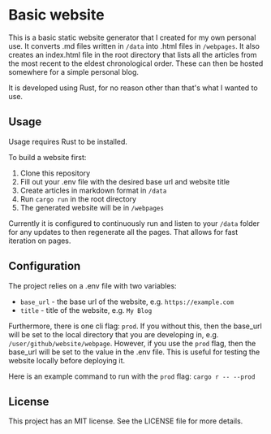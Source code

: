 # Basic website
This is a basic static website generator that I created for my own personal use. It converts .md files written in `/data` into .html files in `/webpages`. It also creates an index.html file in the root directory that lists all the articles from the most recent to the eldest chronological order. These can then be hosted somewhere for a simple personal blog.

It is developed using Rust, for no reason other than that's what I wanted to use.

## Usage
Usage requires Rust to be installed.

To build a website first:
1. Clone this repository
2. Fill out your .env file with the desired base url and website title
3. Create articles in markdown format in `/data`
4. Run `cargo run` in the root directory
5. The generated website will be in `/webpages`

Currently it is configured to continuously run and listen to your `/data` folder for any updates to then regenerate all the pages. That allows for fast iteration on pages.

## Configuration
The project relies on a .env file with two variables:
* `base_url` - the base url of the website, e.g. `https://example.com`
* `title` - title of the website, e.g. `My Blog`

Furthermore, there is one cli flag: `prod`. If you without this, then the base_url will be set to the local directory that you are developing in, e.g. `/user/github/website/webpage`. However, if you use the `prod` flag, then the base_url will be set to the value in the .env file. This is useful for testing the website locally before deploying it.

Here is an example command to run with the `prod` flag: `cargo r -- --prod`

## License
This project has an MIT license. See the LICENSE file for more details.

